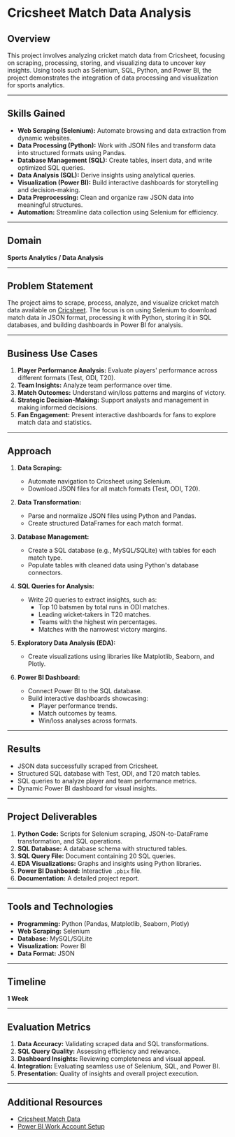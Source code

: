 # Cricsheet Match Data Analysis

## Overview
This project involves analyzing cricket match data from Cricsheet, focusing on scraping, processing, storing, and visualizing data to uncover key insights. Using tools such as Selenium, SQL, Python, and Power BI, the project demonstrates the integration of data processing and visualization for sports analytics.

---

## Skills Gained
- **Web Scraping (Selenium):** Automate browsing and data extraction from dynamic websites.
- **Data Processing (Python):** Work with JSON files and transform data into structured formats using Pandas.
- **Database Management (SQL):** Create tables, insert data, and write optimized SQL queries.
- **Data Analysis (SQL):** Derive insights using analytical queries.
- **Visualization (Power BI):** Build interactive dashboards for storytelling and decision-making.
- **Data Preprocessing:** Clean and organize raw JSON data into meaningful structures.
- **Automation:** Streamline data collection using Selenium for efficiency.

---

## Domain
**Sports Analytics / Data Analysis**

---

## Problem Statement
The project aims to scrape, process, analyze, and visualize cricket match data available on [Cricsheet](https://cricsheet.org/matches/). The focus is on using Selenium to download match data in JSON format, processing it with Python, storing it in SQL databases, and building dashboards in Power BI for analysis.

---

## Business Use Cases
1. **Player Performance Analysis:** Evaluate players' performance across different formats (Test, ODI, T20).
2. **Team Insights:** Analyze team performance over time.
3. **Match Outcomes:** Understand win/loss patterns and margins of victory.
4. **Strategic Decision-Making:** Support analysts and management in making informed decisions.
5. **Fan Engagement:** Present interactive dashboards for fans to explore match data and statistics.

---

## Approach
1. **Data Scraping:**
   - Automate navigation to Cricsheet using Selenium.
   - Download JSON files for all match formats (Test, ODI, T20).

2. **Data Transformation:**
   - Parse and normalize JSON files using Python and Pandas.
   - Create structured DataFrames for each match format.

3. **Database Management:**
   - Create a SQL database (e.g., MySQL/SQLite) with tables for each match type.
   - Populate tables with cleaned data using Python's database connectors.

4. **SQL Queries for Analysis:**
   - Write 20 queries to extract insights, such as:
     - Top 10 batsmen by total runs in ODI matches.
     - Leading wicket-takers in T20 matches.
     - Teams with the highest win percentages.
     - Matches with the narrowest victory margins.

5. **Exploratory Data Analysis (EDA):**
   - Create visualizations using libraries like Matplotlib, Seaborn, and Plotly.

6. **Power BI Dashboard:**
   - Connect Power BI to the SQL database.
   - Build interactive dashboards showcasing:
     - Player performance trends.
     - Match outcomes by teams.
     - Win/loss analyses across formats.

---

## Results
- JSON data successfully scraped from Cricsheet.
- Structured SQL database with Test, ODI, and T20 match tables.
- SQL queries to analyze player and team performance metrics.
- Dynamic Power BI dashboard for visual insights.

---

## Project Deliverables
1. **Python Code:** Scripts for Selenium scraping, JSON-to-DataFrame transformation, and SQL operations.
2. **SQL Database:** A database schema with structured tables.
3. **SQL Query File:** Document containing 20 SQL queries.
4. **EDA Visualizations:** Graphs and insights using Python libraries.
5. **Power BI Dashboard:** Interactive `.pbix` file.
6. **Documentation:** A detailed project report.

---

## Tools and Technologies
- **Programming:** Python (Pandas, Matplotlib, Seaborn, Plotly)
- **Web Scraping:** Selenium
- **Database:** MySQL/SQLite
- **Visualization:** Power BI
- **Data Format:** JSON

---

## Timeline
**1 Week**

---

## Evaluation Metrics
1. **Data Accuracy:** Validating scraped data and SQL transformations.
2. **SQL Query Quality:** Assessing efficiency and relevance.
3. **Dashboard Insights:** Reviewing completeness and visual appeal.
4. **Integration:** Evaluating seamless use of Selenium, SQL, and Power BI.
5. **Presentation:** Quality of insights and overall project execution.

---

## Additional Resources
- [Cricsheet Match Data](https://cricsheet.org/matches/)
- [Power BI Work Account Setup](https://docs.google.com/document/u/0/d/1QisLD2kqDWFZJG2oDknKn2eMGi-Xq8oFPgA7UWSbcIQ/edit)
